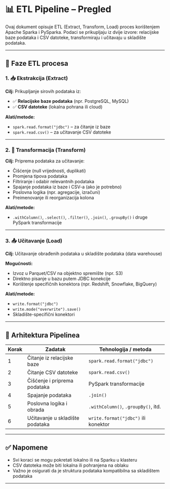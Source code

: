 # 📊 ETL Pipeline – Pregled

Ovaj dokument opisuje ETL (Extract, Transform, Load) proces korištenjem Apache Sparka i PySparka. Podaci se prikupljaju iz dvije izvore: relacijske baze podataka i CSV datoteke, transformiraju i učitavaju u skladište podataka.

---

## 🧩 Faze ETL procesa

### 1. 📥 Ekstrakcija (Extract)

**Cilj:** Prikupljanje sirovih podataka iz:

- ✅ **Relacijske baze podataka** (npr. PostgreSQL, MySQL)
- ✅ **CSV datoteke** (lokalna pohrana ili cloud)

**Alati/metode:**
- `spark.read.format("jdbc")` – za čitanje iz baze
- `spark.read.csv()` – za učitavanje CSV datoteke

---

### 2. 🔧 Transformacija (Transform)

**Cilj:** Priprema podataka za učitavanje:

- Čišćenje (null vrijednosti, duplikati)
- Promjena tipova podataka
- Filtriranje i odabir relevantnih podataka
- Spajanje podataka iz baze i CSV-a (ako je potrebno)
- Poslovna logika (npr. agregacije, izračuni)
- Preimenovanje ili reorganizacija kolona

**Alati/metode:**
- `.withColumn()`, `.select()`, `.filter()`, `.join()`, `.groupBy()` i druge PySpark transformacije

---

### 3. 📤 Učitavanje (Load)

**Cilj:** Učitavanje obrađenih podataka u skladište podataka (data warehouse)

**Mogućnosti:**
- Izvoz u Parquet/CSV na objektno spremište (npr. S3)
- Direktno pisanje u bazu putem JDBC konekcije
- Korištenje specifičnih konektora (npr. Redshift, Snowflake, BigQuery)

**Alati/metode:**
- `write.format("jdbc")`
- `write.mode("overwrite").save()`
- Skladište-specifični konektori

---

## 🧱 Arhitektura Pipelinea

| Korak | Zadatak | Tehnologija / metoda |
|-------|---------|-----------------------|
| 1 | Čitanje iz relacijske baze | `spark.read.format("jdbc")` |
| 2 | Čitanje CSV datoteke | `spark.read.csv()` |
| 3 | Čišćenje i priprema podataka | PySpark transformacije |
| 4 | Spajanje podataka | `.join()` |
| 5 | Poslovna logika i obrada | `.withColumn()`, `.groupBy()`, itd. |
| 6 | Učitavanje u skladište podataka | `write.format("jdbc")` ili konektor |

---

## ✅ Napomene

- Svi koraci se mogu pokretati lokalno ili na Sparku u klasteru
- CSV datoteka može biti lokalna ili pohranjena na oblaku
- Važno je osigurati da je struktura podataka kompatibilna sa skladištem podataka

---

